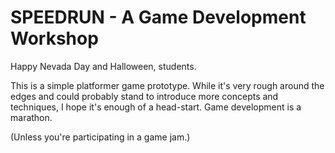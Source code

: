 # SPEEDRUN - A Game Development Workshop

Happy Nevada Day and Halloween, students.

This is a simple platformer game prototype. While it's very rough around the edges and could probably stand to introduce more concepts and techniques, I hope it's enough of a head-start.
Game development is a marathon.

(Unless you're participating in a game jam.)
